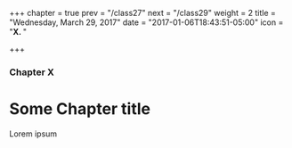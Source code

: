 +++
chapter = true
prev = "/class27"
next = "/class29"
weight = 2
title = "Wednesday, March 29, 2017"
date = "2017-01-06T18:43:51-05:00"
icon = "<b>X. </b>"

+++

### Chapter X

# Some Chapter title

Lorem ipsum
